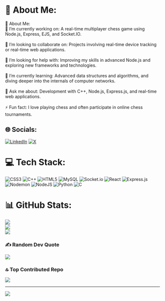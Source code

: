 # 💫 About Me:
💫 About Me:<br>🔭 I’m currently working on: A real-time multiplayer chess game using Node.js, Express, EJS, and Socket.IO.<br><br>👯 I’m looking to collaborate on: Projects involving real-time device tracking or real-time web applications.<br><br>🤝 I’m looking for help with: Improving my skills in advanced Node.js and exploring new frameworks and technologies.<br><br>🌱 I’m currently learning: Advanced data structures and algorithms, and diving deeper into the internals of computer networks.<br><br>💬 Ask me about: Development with C++, Node.js, Express.js, and real-time web applications.<br><br>⚡ Fun fact: I love playing chess and often participate in online chess tournaments.


## 🌐 Socials:
[![LinkedIn](https://img.shields.io/badge/LinkedIn-%230077B5.svg?logo=linkedin&logoColor=white)](https://linkedin.com/in/https://www.linkedin.com/in/love-yadav-9278b1280/) [![X](https://img.shields.io/badge/X-black.svg?logo=X&logoColor=white)](https://x.com/https://x.com/love__Yadav) 

# 💻 Tech Stack:
![CSS3](https://img.shields.io/badge/css3-%231572B6.svg?style=for-the-badge&logo=css3&logoColor=white) ![C++](https://img.shields.io/badge/c++-%2300599C.svg?style=for-the-badge&logo=c%2B%2B&logoColor=white) ![HTML5](https://img.shields.io/badge/html5-%23E34F26.svg?style=for-the-badge&logo=html5&logoColor=white) ![MySQL](https://img.shields.io/badge/mysql-4479A1.svg?style=for-the-badge&logo=mysql&logoColor=white) ![Socket.io](https://img.shields.io/badge/Socket.io-black?style=for-the-badge&logo=socket.io&badgeColor=010101) ![React](https://img.shields.io/badge/react-%2320232a.svg?style=for-the-badge&logo=react&logoColor=%2361DAFB) ![Express.js](https://img.shields.io/badge/express.js-%23404d59.svg?style=for-the-badge&logo=express&logoColor=%2361DAFB) ![Nodemon](https://img.shields.io/badge/NODEMON-%23323330.svg?style=for-the-badge&logo=nodemon&logoColor=%BBDEAD) ![NodeJS](https://img.shields.io/badge/node.js-6DA55F?style=for-the-badge&logo=node.js&logoColor=white) ![Python](https://img.shields.io/badge/python-3670A0?style=for-the-badge&logo=python&logoColor=ffdd54) ![C](https://img.shields.io/badge/c-%2300599C.svg?style=for-the-badge&logo=c&logoColor=white)
# 📊 GitHub Stats:
![](https://github-readme-stats.vercel.app/api?username=YADAVLUV&theme=dark&hide_border=false&include_all_commits=false&count_private=false)<br/>
![](https://github-readme-streak-stats.herokuapp.com/?user=YADAVLUV&theme=dark&hide_border=false)<br/>
![](https://github-readme-stats.vercel.app/api/top-langs/?username=YADAVLUV&theme=dark&hide_border=false&include_all_commits=false&count_private=false&layout=compact)

### ✍️ Random Dev Quote
![](https://quotes-github-readme.vercel.app/api?type=horizontal&theme=radical)

### 🔝 Top Contributed Repo
![](https://github-contributor-stats.vercel.app/api?username=YADAVLUV&limit=5&theme=radical&combine_all_yearly_contributions=true)

---
[![](https://visitcount.itsvg.in/api?id=YADAVLUV&icon=0&color=0)](https://visitcount.itsvg.in)

<!-- Proudly created with GPRM ( https://gprm.itsvg.in ) -->
